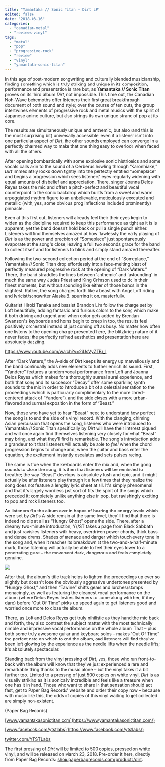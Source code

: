 ```yaml
---
title: "Yamantaka // Sonic Titan – Dirt LP"
edited: false
date: "2018-03-16"
categories:
  - "canadian-metal"
  - "reviews-vinyl"
tags:
  - "metal"
  - "pop"
  - "progressive-rock"
  - "review"
  - "vinyl"
  - "yamantaka-sonic-titan"
---
```


In this age of post-modern songwriting and culturally blended musicianship, finding something which is truly striking and unique in its composition, performance and presentation is rare but, as **Yamantaka // Sonic Titan** proves on its third album _Dirt_, not impossible. This time out, the Canadian Noh-Wave behemoths offer listeners their first great breakthrough document of both sound and style; over the course of ten cuts, the group intertwines elements of progressive rock and metal musics with the spirit of Japanese anime culture, but also strings its own unique strand of pop at its core.

The results are simultaneously unique and anthemic, but also (and this is the most surprising bit) universally accessible; even if a listener isn't into one particular aspect of _Dirt_, the other sounds employed can converge in a perfectly charmed way to make that one thing easy to overlook when faced with all the others.

After opening bombastically with some explosive sonic histrionics and some vocals calls akin to the sound of a Cerberus howling through “Karonhiake,” _Dirt_ immediately locks down tightly into the perfectly entitled “Someplace” and begins a progression which sees listeners' eyes regularly widening with equal amounts of disbelief and appreciation. There, singer Joanna Delos Reyes takes the mic and offers a pitch-perfect and beautiful vocal counterpoint to the sonic backdrop which builds from a sweet and warm arpeggiated rhythm figure to an unbelievable, meticulously executed and metallic (with, yes, some obvious prog inflections included prominently) pinnacle.

Even at this first cut, listeners will already feel their their eyes begin to widen as the discipline required to keep this performance as tight as it is is apparent, yet the band doesn't hold back or pull a single punch either. Listeners will find themselves amazed at how flawlessly the early playing of _Dirt_ is as the power and precision of “Someplace” just spontaneously evaporate at the song's close, leaving a full two seconds grace for the band to collect itself and for listeners to blink and simply stand amazed thereafter.

Following the two-second collection period at the end of “Someplace,” Yamantaka // Sonic Titan drop effortlessly into a face-melting blast of perfectly measured progressive rock at the opening of “Dark Waters.” There, the band straddles the lines between 'anthemic' and 'astounding' in much the same way Judas Priest and King Crimson used to do in their finest moments, but without sounding like either of those bands in the slightest. Rather, the song charges forth like a beast with Ange Loft riding and lyricist/songwriter Alaska B. spurring it on, masterfully.

Guitarist Hiroki Tanaka and bassist Brandon Lim follow the charge set by Loft beautifully, adding fantastic and furious colors to the song which make it both driving and urgent and, when color gets added by Brendan Swanson's keyboards and horns begin to creep in too, the results feel positively orchestral instead of just coming off as busy. No matter how often one listens to the opening charge presented here, the blitzkrieg nature of it never fades; the perfectly refined aesthetics and presentation here are absolutely dazzling.

https://www.youtube.com/watch?v=2iUsVyZTB\_I

After “Dark Waters,” the A-side of _Dirt_ keeps its energy up marvellously and the band continually adds new elements to further enrich its sound. First, “Yandere” features a tandem vocal performance from Loft and Joanna Delos Reyes which makes for a thoroughly surreal aural experience, and both that song and its successor “Decay” offer some sparkling synth sounds to the mix in order to introduce a bit of a celestial sensation to the proceedings (which is particularly complimentary to the more shred-centered attack of “Yandere”), and the side closes with a more urban-flavored and surreal exposition in the form of “Beast.”

Now, those who have yet to hear “Beast” need to understand how perfect the song is to end the side of a vinyl record. With the clanging, chiming Asian percussion that opens the song, listeners who were introduced to Yamantaka // Sonic Titan specifically by _Dirt_ will have their interest piqued and will once again find themselves listening very closely for what “Beast” may bring, and what they'll find is remarkable. The song's introduction adds a grandeur to it that listeners will actually be able to _feel_ when the chord progression begins to change and, when the guitar and bass enter the equation, the excitement instantly escalates and sets pulses racing.

The same is true when the keyboards enter the mix and, when the gong sounds to close the song, it is then that listeners will be reminded to breathe; the way “Beast” develops is absolutely lush and epic, and it might actually be after listeners play through it a few times that they realize the song does not feature a lengthy lyric sheet at all. It's simply phenomenal and that it's largely wordless just sort of fits the spirit of the songs which preceded it; completely unlike anything else in pop, but ravishingly exciting to pop and rock listeners too.

As listeners flip the album over in hopes of hearing the energy levels which were set by _Dirt_'s A-side remain at the same level, they'll find that there is indeed no dip at all as “Hungry Ghost” opens the side. There, after a dreamy two-minute introduction, Y//ST takes a page from Black Sabbath and just ravishes listeners with heavy, overdriven power chords, thick bass and dense drums. Shades of menace and danger which touch every tone in the song and, when it reaches its breakdown at the two-and-a-half-minute mark, those listening will actually be able to feel their eyes lower to a penetrating glare – the movement dark, dangerous and feels completely genuine.

![](https://www.hellbound.ca/wp-content/uploads/2018/03/YTST-Mock-Opt2-Dec21_2048x@2x.jpg)

After that, the album's title track helps to lighten the proceedings up ever so slightly but doesn't lose the obviously aggressive undertones presented by “Hungry Ghost,” and then “Tawine” shifts gears and lurches/stomps menacingly, as well as featuring the cleanest vocal performance on the album (where Delos Reyes invites listeners to come along with her, if they dare) before “Out Of Time” picks up speed again to get listeners good and worried once more to close the album.

There, as Loft and Delos Reyes get truly nihilistic as they hand the mic back and forth, they also contrast the subject matter with the most technically nimble and impressive vocal performance on the whole album. That – plus both some truly awesome guitar and keyboard solos – makes “Out Of Time” the perfect note on which to end the album, and listeners will find they've been left glowing by the experience as the needle lifts when the needle lifts; it's absolutely spectacular.

Standing back from the vinyl pressing of _Dirt_, yes, those who run front-to-back with the album will know that they've just experienced a rare and remarkable thing thanks to the music alone – but the vinyl takes it a bit further too. Limited to a pressing of just 500 copies on white vinyl, _Dirt_ is as visually striking as it is sonically incredible and feels like a treasure when one has it in hand. Those who want to share in that sensation should act fast, get to Paper Bag Records' website and order their copy now – because with music like this, the odds of copies of this vinyl waiting to get collected are simply non-existent.

(Paper Bag Records)

[www.yamantakasonictitan.com](https://www.yamantakasonictitan.com/)

[www.facebook.com/ytstlabs](https://www.facebook.com/ytstlabs/)

[twitter.com/YTSTLabs](https://twitter.com/YTSTLabs)

The first pressing of _Dirt_ will be limited to 500 copies, pressed on white vinyl, and will be released on March 23, 2018. Pre-order it here, directly from Paper Bag Records: [shop.paperbagrecords.com/products/dirt](https://shop.paperbagrecords.com/products/dirt).
